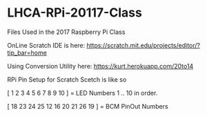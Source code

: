# LHCA-RPi-20117-Class
Files Used in the 2017 Raspberry Pi Class

OnLine Scratch IDE is here:
https://scratch.mit.edu/projects/editor/?tip_bar=home

Using Conversion Utility here:
https://kurt.herokuapp.com/20to14

RPi Pin Setup for Scratch Scetch is like so

[ 1   2  3  4  5  6  7  8  9 10 ] = LED Numbers 1 .. 10 in order.

[ 18 23 24 25 12 16 20 21 26 19 ] = BCM PinOut Numbers
